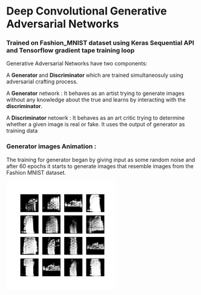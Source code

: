 # Deep Convolutional Generative Adversarial Networks 

### Trained on Fashion_MNIST dataset using Keras Sequential API and Tensorflow gradient tape training loop

Generative Adversarial Networks have two components:

<p> A <strong> Generator </strong> and <strong> Discriminator </strong> which are trained simultaneosuly using adversarial crafting process. <p>

<p> A <strong>Generator</strong> network : It behaves as an artist trying to generate images without any knowledge about the true and learns by interacting with the <strong>discriminator</strong>. <p>

<p> A <strong>Discriminator</strong> netowrk : It behaves as an art critic trying to determine whether a given image is real or fake. It uses the output of generator as training data <p>


### Generator images Animation : 

The training for generator began by giving input as some random noise and after 60 epochs it starts to generate images that resemble images from the Fashion MNIST dataset.

![](fmdcgan.gif)
